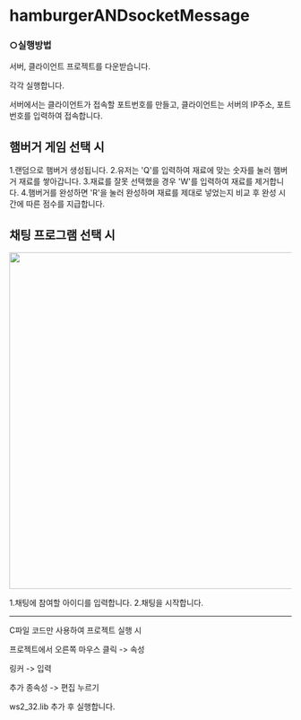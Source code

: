# hamburgerANDsocketMessage

### ○실행방법

서버, 클라이언트 프로젝트를 다운받습니다.

각각 실행합니다.

서버에서는 클라이언트가 접속할 포트번호를 만들고, 클라이언트는 서버의 IP주소, 포트번호를 입력하여 접속합니다.


## 햄버거 게임 선택 시 
1.랜덤으로 햄버거 생성됩니다.
2.유저는 'Q'를 입력하여 재료에 맞는 숫자를 눌러 햄버거 재료를 쌓아갑니다.
3.재료를 잘못 선택했을 경우 'W'를 입력하여 재료를 제거합니다.
4.햄버거를 완성하면 'R'을 눌러 완성하며 재료를 제대로 넣었는지 비교 후 완성 시간에 따른 점수를 지급합니다.


## 채팅 프로그램 선택 시

<div>
<img width="600" src="https://user-images.githubusercontent.com/38197252/57468884-53feb700-72c0-11e9-9b65-a1afeb64660b.png">
</div> 

1.채팅에 참여할 아이디를 입력합니다.
2.채팅을 시작합니다.



************************************
C파일 코드만 사용하여 프로젝트 실행 시

프로젝트에서 오른쪽 마우스 클릭 -> 속성

링커 -> 입력

추가 종속성 -> 편집 누르기

ws2_32.lib 추가 후 실행합니다.
